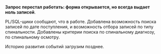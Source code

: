 **Запрос перестал работать: форма открывается, но всегда выдает ноль записей**.

PL/SQL-щики сообщают, что в работе. Добавлена возможность поиска записей по дате поступления, и возможность отбора записей по типу спинальности. Добавлены критерии поиска по спинальному диагнозу, по спинальному осмотру. 

Историю развития событий загрузим позднее.

